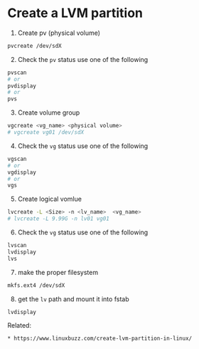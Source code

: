 # Create a LVM partition

1. Create pv (physical volume)
```bash
pvcreate /dev/sdX
```

2. Check the ```pv``` status use one of the following
```bash
pvscan
# or
pvdisplay
# or
pvs
```

3. Create volume group
```bash
vgcreate <vg_name> <physical volume>
# vgcreate vg01 /dev/sdX
```

4. Check the ```vg``` status use one of the following
```bash
vgscan
# or
vgdisplay
# or
vgs
```

5. Create logical vomlue
```bash
lvcreate -L <Size> -n <lv_name>  <vg_name>
# lvcreate -L 9.99G -n lv01 vg01
```

6. Check the ```vg``` status use one of the following
```bash
lvscan
lvdisplay
lvs
```

7. make the proper filesystem
```bash
mkfs.ext4 /dev/sdX
```

8. get the ```lv``` path and mount it into fstab
```bash
lvdisplay
```

Related:
```
* https://www.linuxbuzz.com/create-lvm-partition-in-linux/
```
